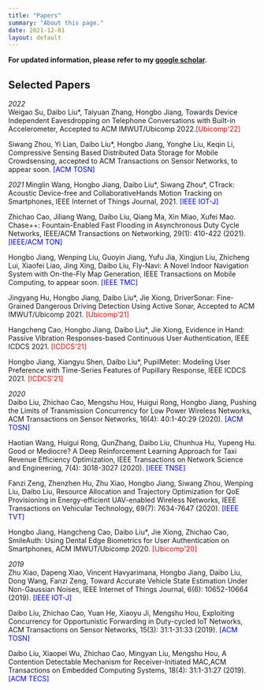 ```yaml
---
title: "Papers"
summary: "About this page."
date: 2021-12-01
layout: default
---
```


**For updated information, please refer to my [google scholar](https://scholar.google.com/citations?hl=en&user=TjnhzgQAAAAJ).**

## Selected Papers
*2022*  
Weigao Su, Daibo Liu*, Taiyuan Zhang, Hongbo Jiang, Towards Device Independent Eavesdropping on Telephone Conversations with Built-in Accelerometer, Accepted to ACM IMWUT/Ubicomp 2022.<font color="#FF0000">[Ubicomp'22]</font>

Siwang Zhou, Yi Lian, Daibo Liu*, Hongbo Jiang, Yonghe Liu, Keqin Li, Compressive Sensing Based Distributed Data Storage for Mobile Crowdsensing, accepted to ACM Transactions on Sensor Networks, to appear soon. <font color="#0000FF">[ACM TOSN]</font>

*2021*
Minglin Wang, Hongbo Jiang, Daibo Liu*, Siwang Zhou*, CTrack: Acoustic Device-free and CollaborativeHands Motion Tracking on Smartphones, IEEE Internet of Things Journal, 2021. <font color="#0000FF">[IEEE IOT-J]</font> 

Zhichao Cao, Jiliang Wang, Daibo Liu, Qiang Ma, Xin Miao, Xufei Mao. Chase++: Fountain-Enabled Fast Flooding in Asynchronous Duty Cycle Networks, IEEE/ACM Transactions on Networking, 29(1): 410-422 (2021). <font color="#0000FF">[IEEE/ACM TON]</font> 

Hongbo Jiang, Wenping Liu, Guoyin Jiang, Yufu Jia, Xingjun Liu, Zhicheng Lui, Xiaofei Liao, Jing Xing, Daibo Liu, Fly-Navi: A Novel Indoor Navigation System with On-the-Fly Map Generation, IEEE Transactions on Mobile Computing, to appear soon. <font color="#0000FF">[IEEE TMC]</font> 

Jingyang Hu, Hongbo Jiang, Daibo Liu*, Jie Xiong, DriverSonar: Fine-Grained Dangerous Driving Detection Using Active Sonar, Accepted to ACM IMWUT/Ubicomp 2021. <font color="#FF0000">[Ubicomp'21]</font> 

Hangcheng Cao, Hongbo Jiang, Daibo Liu*, Jie Xiong, Evidence in Hand: Passive Vibration Responses-based Continuous User Authentication, IEEE ICDCS 2021. <font color="#FF0000">[ICDCS'21]</font> 

Hongbo Jiang, Xiangyu Shen, Daibo Liu*, PupilMeter: Modeling User Preference with Time-Series Features of Pupillary Response, IEEE ICDCS 2021. <font color="#FF0000">[ICDCS'21]</font> 

*2020*  
Daibo Liu, Zhichao Cao, Mengshu Hou, Huigui Rong, Hongbo Jiang, Pushing the Limits of Transmission Concurrency for Low Power Wireless Networks, ACM Transactions on Sensor Networks, 16(4): 40:1-40:29 (2020). <font color="#0000FF">[ACM TOSN]</font> 

Haotian Wang, Huigui Rong, QunZhang, Daibo Liu, Chunhua Hu, Yupeng Hu. Good or Mediocre? A Deep Reinforcement Learning Approach for Taxi Revenue Efficiency Optimization, IEEE Transactions on Network Science and Engineering, 7(4): 3018-3027 (2020). <font color="#0000FF">[IEEE TNSE]</font> 

Fanzi Zeng, Zhenzhen Hu, Zhu Xiao, Hongbo Jiang, Siwang Zhou, Wenping Liu, Daibo Liu, Resource Allocation and Trajectory Optimization for QoE Provisioning in Energy-efficient UAV-enabled Wireless Networks, IEEE Transactions on Vehicular Technology, 69(7): 7634-7647 (2020). <font color="#0000FF">[IEEE TVT]</font> 

Hongbo Jiang, Hangcheng Cao, Daibo Liu*, Jie Xiong, Zhichao Cao, SmileAuth: Using Dental Edge Biometrics for User Authentication on Smartphones, ACM IMWUT/Ubicomp 2020. <font color="#FF0000">[Ubicomp'20]</font> 

*2019*  
Zhu Xiao, Dapeng Xiao, Vincent Havyarimana, Hongbo Jiang, Daibo Liu, Dong Wang, Fanzi Zeng, Toward Accurate Vehicle State Estimation Under Non-Gaussian Noises, IEEE Internet of Things Journal, 6(6): 10652-10664 (2019). <font color="#0000FF">[IEEE IOT-J]</font> 

Daibo Liu, Zhichao Cao, Yuan He, Xiaoyu Ji, Mengshu Hou, Exploiting Concurrency for Opportunistic Forwarding in Duty-cycled IoT Networks, ACM Transactions on Sensor Networks, 15(3): 31:1-31:33 (2019). <font color="#0000FF">[ACM TOSN]</font> 

Daibo Liu, Xiaopei Wu, Zhichao Cao, Mingyan Liu, Mengshu Hou, A Contention Detectable Mechanism for Receiver-Initiated MAC,ACM Transactions on Embedded Computing Systems, 18(4): 31:1-31:27 (2019). <font color="#0000FF">[ACM TECS]</font> 
